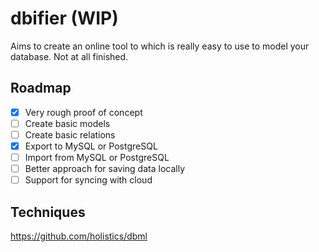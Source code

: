 # dbifier (WIP)

Aims to create an online tool to which is really easy to use to model your database. Not at all finished.

## Roadmap

- [x] Very rough proof of concept
- [ ] Create basic models
- [ ] Create basic relations
- [x] Export to MySQL or PostgreSQL
- [ ] Import from MySQL or PostgreSQL
- [ ] Better approach for saving data locally
- [ ] Support for syncing with cloud

## Techniques

https://github.com/holistics/dbml
